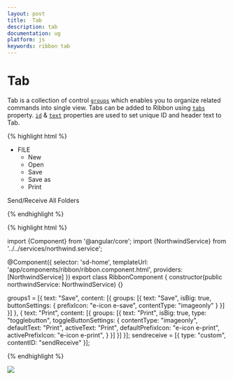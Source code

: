```yaml
---
layout: post
title:  Tab
description: tab 
documentation: ug
platform: js
keywords: ribbon tab
---
```


# Tab

Tab is a collection of control [`groups`](http://help.syncfusion.com/api/js/ejribbon#members:tabs-groups) which enables you to organize related commands into single view.  Tabs can be added to Ribbon using [`tabs`](http://help.syncfusion.com/api/js/ejribbon#members:tabs) property. [`id`](http://help.syncfusion.com/api/js/ejribbon#members:tabs-id) & [`text`](http://help.syncfusion.com/api/js/ejribbon#members:tabs-text) properties are used to set unique ID and header text to Tab. 

{% highlight html %}

   <ej-ribbon id="Default" width="500px" applicationTab.type="menu" applicationTab.menuItemID="ribbonmenu">
        <e-tabs>
            <e-tab id="home" text="HOME" [groups]="groups1">
            </e-tab>
            <e-tab id="sendrec" text="Send/Receive" [groups]="sendreceive">
            </e-tab>
        </e-tabs>
   </ej-ribbon>

<ul id="ribbonmenu">
    <li>
        <a>FILE</a>
        <ul>
            <li><a>New</a></li>
            <li><a>Open</a></li>
            <li><a>Save</a></li>
            <li><a>Save as</a></li>
            <li><a>Print</a></li>
        </ul>
    </li>
</ul>
<div id="sendReceive">
     Send/Receive All Folders
</div>

{% endhighlight %}

{% highlight html %}

import {Component} from '@angular/core';
import {NorthwindService} from '../../services/northwind.service';

@Component({
  selector: 'sd-home',
  templateUrl: 'app/components/ribbon/ribbon.component.html',
  providers: [NorthwindService]
})
export class RibbonComponent {
    constructor(public northwindService: NorthwindService) {}

 groups1 = [{
        text: "Save",
        content: [{
            groups: [{
                text: "Save",
                isBig: true,
                buttonSettings: {
                    prefixIcon: "e-icon e-save",
                    contentType: "imageonly"
                }
            }]
        }]
     }, {
            text: "Print",
            content: [{
                groups: [{
                    text: "Print",
                    isBig: true,
                    type: "togglebutton",
                    toggleButtonSettings: {
                        contentType: "imageonly",
                        defaultText: "Print",
                        activeText: "Print",
                        defaultPrefixIcon: "e-icon e-print",
                        activePrefixIcon: "e-icon e-print",
                    }
                }]
            }]
        }];
   sendreceive = [{
        type: "custom",
        contentID: "sendReceive"
   }];
    
{% endhighlight %}

![](/Tab_images/Tab_img1.png)

